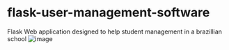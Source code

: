 # flask-user-management-software
Flask Web application designed to help student management in a brazillian school
![image](https://user-images.githubusercontent.com/57529888/120728517-7b320d80-c4b3-11eb-9f72-7695d2a1e1c8.png)
